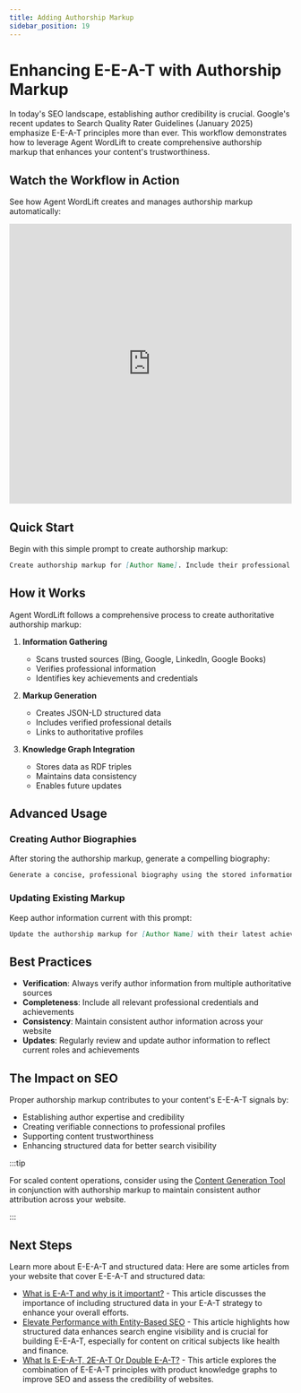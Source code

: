 ```yaml
---
title: Adding Authorship Markup
sidebar_position: 19
---
```


# Enhancing E-E-A-T with Authorship Markup

In today's SEO landscape, establishing author credibility is crucial. Google's recent updates to Search Quality Rater Guidelines (January 2025) emphasize E-E-A-T principles more than ever. This workflow demonstrates how to leverage Agent WordLift to create comprehensive authorship markup that enhances your content's trustworthiness.

## Watch the Workflow in Action

See how Agent WordLift creates and manages authorship markup automatically:

<iframe
  width="100%"
  height="500"
  src="https://www.youtube.com/embed/osj2RJ6gPfM"
  frameborder="0"
  allow="autoplay; encrypted-media"
  allowfullscreen>
</iframe>

## Quick Start

Begin with this simple prompt to create authorship markup:

```md className=wlx-send-to-agent
Create authorship markup for [Author Name]. Include their professional background, current role, and significant achievements.
```

## How it Works

Agent WordLift follows a comprehensive process to create authoritative authorship markup:

1. **Information Gathering**
   - Scans trusted sources (Bing, Google, LinkedIn, Google Books)
   - Verifies professional information
   - Identifies key achievements and credentials

2. **Markup Generation**
   - Creates JSON-LD structured data
   - Includes verified professional details
   - Links to authoritative profiles

3. **Knowledge Graph Integration**
   - Stores data as RDF triples
   - Maintains data consistency
   - Enables future updates

## Advanced Usage

### Creating Author Biographies

After storing the authorship markup, generate a compelling biography:

```md className=wlx-send-to-agent
Generate a concise, professional biography using the stored information for [Author Name].
```

### Updating Existing Markup

Keep author information current with this prompt:

```md className=wlx-send-to-agent
Update the authorship markup for [Author Name] with their latest achievements and roles.
```

## Best Practices

- **Verification**: Always verify author information from multiple authoritative sources
- **Completeness**: Include all relevant professional credentials and achievements
- **Consistency**: Maintain consistent author information across your website
- **Updates**: Regularly review and update author information to reflect current roles and achievements

## The Impact on SEO

Proper authorship markup contributes to your content's E-E-A-T signals by:

- Establishing author expertise and credibility
- Creating verifiable connections to professional profiles
- Supporting content trustworthiness
- Enhancing structured data for better search visibility

:::tip

For scaled content operations, consider using the [Content Generation Tool](/content-generation/) in conjunction with authorship markup to maintain consistent author attribution across your website.

:::

## Next Steps

Learn more about E-E-A-T and structured data:
Here are some articles from your website that cover E-E-A-T and structured data:

- [What is E-A-T and why is it important?](https://wordlift.io/blog/en/entity/e-a-t/) - This article discusses the importance of including structured data in your E-A-T strategy to enhance your overall efforts.
- [Elevate Performance with Entity-Based SEO](https://wordlift.io/blog/en/entity-based-seo/) - This article highlights how structured data enhances search engine visibility and is crucial for building E-E-A-T, especially for content on critical subjects like health and finance.
- [What Is E-E-A-T, 2E-A-T Or Double E-A-T?](https://wordlift.io/blog/en/product-knowledge-graph-and-eeat/) - This article explores the combination of E-E-A-T principles with product knowledge graphs to improve SEO and assess the credibility of websites.
